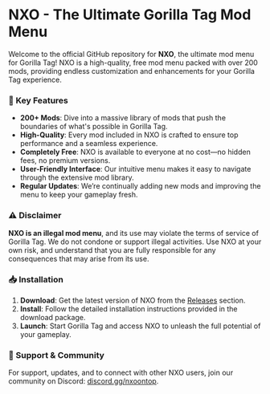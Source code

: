 # NXO - The Ultimate Gorilla Tag Mod Menu

Welcome to the official GitHub repository for **NXO**, the ultimate mod menu for Gorilla Tag! NXO is a high-quality, free mod menu packed with over 200 mods, providing endless customization and enhancements for your Gorilla Tag experience.

### 🚀 Key Features

- **200+ Mods**: Dive into a massive library of mods that push the boundaries of what's possible in Gorilla Tag.
- **High-Quality**: Every mod included in NXO is crafted to ensure top performance and a seamless experience.
- **Completely Free**: NXO is available to everyone at no cost—no hidden fees, no premium versions.
- **User-Friendly Interface**: Our intuitive menu makes it easy to navigate through the extensive mod library.
- **Regular Updates**: We’re continually adding new mods and improving the menu to keep your gameplay fresh.

### ⚠️ Disclaimer

**NXO is an illegal mod menu**, and its use may violate the terms of service of Gorilla Tag. We do not condone or support illegal activities. Use NXO at your own risk, and understand that you are fully responsible for any consequences that may arise from its use.

### 📥 Installation

1. **Download**: Get the latest version of NXO from the [Releases](https://github.com/NuggetGT/NXO-Mod-Panel/releases) section.
2. **Install**: Follow the detailed installation instructions provided in the download package.
3. **Launch**: Start Gorilla Tag and access NXO to unleash the full potential of your gameplay.

### 💬 Support & Community

For support, updates, and to connect with other NXO users, join our community on Discord: [discord.gg/nxoontop](https://discord.gg/nxoontop).
